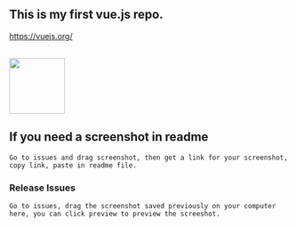 ## This is my first vue.js repo.

<a>https://vuejs.org/</a>

<br/>


<img src="https://user-images.githubusercontent.com/20154419/27760533-e743637c-5e49-11e7-8fc6-11c529305887.png" width="100"/>


## If you need a screenshot in readme
```
Go to issues and drag screenshot, then get a link for your screenshot, copy link, paste in readme file.
```

### Release Issues
```
Go to issues, drag the screenshot saved previously on your computer here, you can click preview to preview the screeshot.
```


